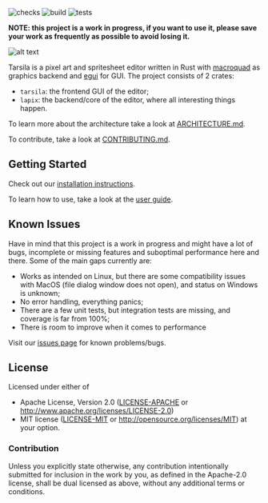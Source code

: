 ![checks](https://github.com/yds12/tarsila/actions/workflows/checks.yml/badge.svg)
![build](https://github.com/yds12/tarsila/actions/workflows/build.yml/badge.svg)
![tests](https://github.com/yds12/tarsila/actions/workflows/tests.yml/badge.svg)

**NOTE: this project is a work in progress, if you want to use it, please save
your work as frequently as possible to avoid losing it.**

![alt text](https://github.com/yds12/tarsila/blob/master/docs/screenshot.png?raw=true)

Tarsila is a pixel art and spritesheet editor written in Rust with
[macroquad](https://macroquad.rs/) as graphics backend and
[egui](https://www.egui.rs/) for GUI. The project consists of 2 crates:

* `tarsila`: the frontend GUI of the editor;
* `lapix`: the backend/core of the editor, where all interesting things happen.

To learn more about the architecture take a look at
[ARCHITECTURE.md](ARCHITECTURE.md).

To contribute, take a look at [CONTRIBUTING.md](CONTRIBUTING.md).

## Getting Started

Check out our [installation instructions](docs/install.md).

To learn how to use, take a look at the [user guide](docs/user_guide.md).

## Known Issues

Have in mind that this project is a work in progress and might have a lot of
bugs, incomplete or missing features and suboptimal performance here and there.
Some of the main gaps currently are:

* Works as intended on Linux, but there are some compatibility issues with MacOS
  (file dialog window does not open), and status on Windows is unknown;
* No error handling, everything panics;
* There are a few unit tests, but integration tests are missing, and coverage is
  far from 100%;
* There is room to improve when it comes to performance

Visit our [issues page](https://github.com/yds12/tarsila/issues) for known
problems/bugs.

## License

Licensed under either of
 * Apache License, Version 2.0 ([LICENSE-APACHE](LICENSE-APACHE) or
   http://www.apache.org/licenses/LICENSE-2.0)
 * MIT license ([LICENSE-MIT](LICENSE-MIT) or
   http://opensource.org/licenses/MIT) at your option.

### Contribution

Unless you explicitly state otherwise, any contribution intentionally submitted
for inclusion in the work by you, as defined in the Apache-2.0 license, shall
be dual licensed as above, without any additional terms or conditions.


